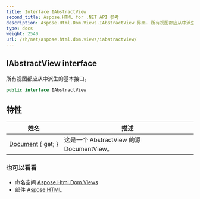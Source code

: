 ```yaml
---
title: Interface IAbstractView
second_title: Aspose.HTML for .NET API 参考
description: Aspose.Html.Dom.Views.IAbstractView 界面. 所有视图都应从中派生的基本接口
type: docs
weight: 2540
url: /zh/net/aspose.html.dom.views/iabstractview/
---
```

## IAbstractView interface

所有视图都应从中派生的基本接口。

```csharp
public interface IAbstractView
```

## 特性

| 姓名 | 描述 |
| --- | --- |
| [Document](../../aspose.html.dom.views/iabstractview/document/) { get; } | 这是一个 AbstractView 的源 DocumentView。 |

### 也可以看看

* 命名空间 [Aspose.Html.Dom.Views](../../aspose.html.dom.views/)
* 部件 [Aspose.HTML](../../)


